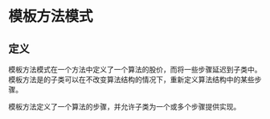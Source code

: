 # 模板方法模式

## 定义
模板方法模式在一个方法中定义了一个算法的股价，而将一些步骤延迟到子类中。模板方法是的子类可以在不改变算法结构的情况下，重新定义算法结构中的某些步骤。

模板方法定义了一个算法的步骤，并允许子类为一个或多个步骤提供实现。